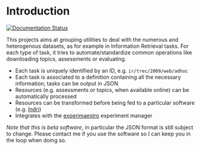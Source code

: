 # Introduction

[![Documentation Status](https://readthedocs.org/projects/datasets/badge/?version=latest)](https://readthedocs.org/projects/datasets/?badge=latest)

This projects aims at grouping utilities to deal with the numerous and heterogenous datasets, as for example in Information Retrieval tasks.
For each type of task, it tries to automate/standardize common operations like downloading topics, assessments or evaluating.

- Each task is uniquely identified by an ID, e.g. `ir/trec/2009/web/adhoc`
- Each task is associated to a definition containing all the necessary information; tasks can be output in JSON
- Resources (e.g. assessments or topics, when available online) can be automatically processed
- Resources can be transformed before being fed to a particular software (e.g. [Indri](http://www.lemurproject.org/indri/))
- Integrates with the [experimaestro](http://experimaestro.sf.net) experiment manager

*Note that this is beta software*, in particular the JSON format is still subject to change. Please contact me if you use the software so I can keep you in the loop when doing so.


